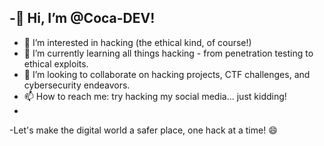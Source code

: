 -👋 Hi, I’m @Coca-DEV!
-
-  👀 I’m interested in hacking (the ethical kind, of course!)
-  🌱 I’m currently learning all things hacking - from penetration testing to ethical exploits.
-  💞️ I’m looking to collaborate on hacking projects, CTF challenges, and cybersecurity endeavors.
-  📫 How to reach me: try hacking my social media... just kidding!
-
-Let's make the digital world a safer place, one hack at a time! 😄

<!---
Coca-DEV/Coca-DEV is a ✨ special ✨ repository because its `README.md` (this file) appears on your GitHub profile.
You can click the Preview link to take a look at your changes.
--->
